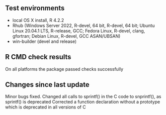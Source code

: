 ## Test environments

* local OS X install, R 4.2.2
* Rhub (Windows Server 2022, R-devel, 64 bit, R-devel, 64 bit; Ubuntu Linux 20.04.1 LTS, R-release, GCC; Fedora Linux, R-devel, clang, gfortran; Debian Linux, R-devel, GCC ASAN/UBSAN)
* win-builder (devel and release)

## R CMD check results

On all platforms the package passed checks successfully 

## Changes since last update

Minor bugs fixed.
Changed all calls to sprintf() in the C code to snprintf(), as sprintf() is deprecated
Corrected a function declaration without a prototype which is deprecated in all versions of C


